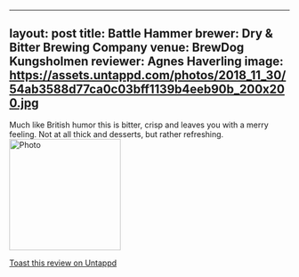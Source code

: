 
---
layout: post
title:  Battle Hammer
brewer: Dry & Bitter Brewing Company
venue: BrewDog Kungsholmen
reviewer: Agnes Haverling
image: https://assets.untappd.com/photos/2018_11_30/54ab3588d77ca0c03bff1139b4eeb90b_200x200.jpg
---

Much like British humor this is bitter, crisp and leaves you with a merry feeling. Not at all thick and desserts, but rather refreshing.
						  <br />
						  <img height="200" width="200" src="https://assets.untappd.com/photos/2018_11_30/54ab3588d77ca0c03bff1139b4eeb90b_200x200.jpg" alt="Photo">         
						
[Toast this review on Untappd](https://untappd.com/user/StoutEmpire/checkin/681867889)
